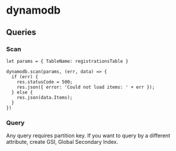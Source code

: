 # dynamodb

## Queries

### Scan

```text
let params = { TableName: registrationsTable }

dynamodb.scan(params, (err, data) => {
  if (err) {
    res.statusCode = 500;
    res.json({ error: 'Could not load items: ' + err });
  } else {
    res.json(data.Items);
  }
})
```

### Query

Any query requires partition key. If you want to query by a different attribute, create GSI, Global Secondary Index.



